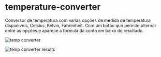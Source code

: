 # temperature-converter

Conversor de temperatura com varias opções de medida de temperatura disponiveis, Celsius, Kelvin, Fahrenheit. Com um botão que permite alternar entre as opções e aparece a formula da conta em baixo do resultado.

![temp converter](https://user-images.githubusercontent.com/85755177/192008690-ab95284a-1836-41e5-9fd0-3f9443a7868c.JPG)

![temp converter results](https://user-images.githubusercontent.com/85755177/192009434-f534bc72-c0e9-481e-a453-2e522b00cee5.JPG)
